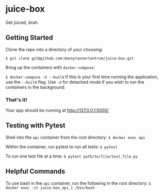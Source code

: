 # juice-box
Get juiced, brah.

## Getting Started ##
Clone the repo into a directory of your choosing:

`$ git clone git@github.com:dannytannertantrum/juice-box.git`

Bring up the containers with `docker-compose`:

`$ docker-compose -d --build`
If this is your first time running the application, use the `--build` flag. Use `-d` for detached mode if you wish to run the containers in the background.

### That's it! ###
Your app should be running at http://127.0.0.1:5000/


## Testing with Pytest ##
Shell into the `api` container from the root directory:
`$ docker exec api`

Within the container, run pytest to run all tests:
`$ pytest`

To run one test file at a time:
`$ pytest path/to/file/test_file.py`


## Helpful Commands ##
To use bash in the `api` container, run the following in the root directory:
`$ docker exec -it juice-box_api_1 /bin/bash`
